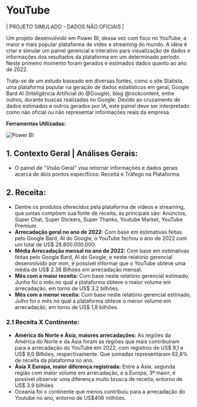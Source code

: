 # YouTube
| PROJETO SIMULADO - DADOS NÃO OFICIAIS | 

Um projeto desenvolvido em Power BI, dessa vez com foco no YouTube, a maior e mais popular plataforma de vídeo e streaming do mundo. A idéia é criar e simular um painel gerencial e interativo para visualização de dados e informações dos resultados da plataforma em um determinado período. Neste primeiro momento  foram gerados e estimados dados quanto ao ano de 2022.

Trata-se de um estudo baseado em diversas fontes,  como o site Statista, uma plataforma popular na geração de dados estatísticos em geral, Google Bard AI (Inteligência Artificial do @Google), blog @rockcontent, entre outros, durante buscas realizadas no Google. Devido ao cruzamento de dados estimados e outros gerados por IA, este painel deve ser interpretado como não oficial ou não representar informações reais da empresa.

**Ferramentas Utilizadas:**

![Power BI](https://seekvectorlogo.com/wp-content/uploads/2022/02/power-bi-vector-logo-2022-small.png)

## 1. Contexto Geral | Análises Gerais:
* O painel de "Visão Geral" visa retornar informações e dados gerais acerca de dois pontos específicos: Receita e Tráfego na Plataforma.

## 2. Receita:
* Dentre os produtos oferecidos pela plataforma de vídeos e streaming, que juntas compõem sua fonte de receita, as principais são: Anúncios, Super Chat, Super Stickers, Super Thanks, Youtube Market, YouTube Premium.
* **Arrecadação geral no ano de 2022:** Com base em estimativas feitas pelo Google Bard, AI do Google, o YouTube fechou o ano de 2022 com um total de US$ 28.800.000.000.
* **Média Arrecadação mensal no ano de 2022:** Com base em estimativas feitas pelo Google Bard, AI do Google, e neste relatório gerencial desenvolvido por mim, é possível informar que o YouTube obteve uma média de US$ 2.38 Bilhões em arrecadação mensal.
* **Mês com a maior receita:** Com base neste relatório gerencial estimado, Junho foi o mês no qual a plataforma obteve o maior volume em arrecadação, em torno de US$ 3,2 bilhões.
* **Mês com a menor receita:** Com base neste relatório gerencial estimado, Julho foi o mês no qual a plataforma obteve o menor volume em arrecadação, em torno de US$ 1,8 bilhões.

### 2.1 Receita X Continente:
* **América do Norte e Ásia, maiores arrecadações:** As regiões da América do Norte e da Ásia foram as regiões que mais contribuiram para a arrecadação do YouTube em 2022, com registros de US$ 9,1 e US$ 9,0 Bilhões, respectivamente. Que somadas representaram 62,8% de receita da plataforma no ano. 
* **Ásia X Europa, maior diferença registrada:** Entre a Ásia, segunda região com maior volume em arrecadação, e a Europa, 3ª maior, é possível observar uma diferença muito brusca de receita, entorno de US$ 3.9 bilhões 
* Oceania foi o continente que menos contribuiu para a arrecadação do Youtube no ano, entorno de US$406 milhões.
